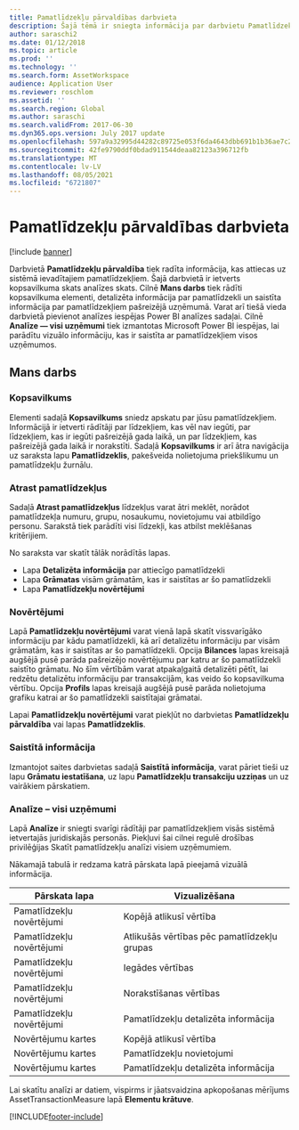 ```yaml
---
title: Pamatlīdzekļu pārvaldības darbvieta
description: Šajā tēmā ir sniegta informācija par darbvietu Pamatlīdzekļu pārvaldība. Šajā darbvietā tiek radīta informācija, kas attiecas uz sistēmā ievadītajiem pamatlīdzekļiem. Tā ietver kopsavilkuma skatu un analīzes skatu.
author: saraschi2
ms.date: 01/12/2018
ms.topic: article
ms.prod: ''
ms.technology: ''
ms.search.form: AssetWorkspace
audience: Application User
ms.reviewer: roschlom
ms.assetid: ''
ms.search.region: Global
ms.author: saraschi
ms.search.validFrom: 2017-06-30
ms.dyn365.ops.version: July 2017 update
ms.openlocfilehash: 597a9a32995d44282c89725e053f6da4643dbb691b1b36ae7c237acbfa2afb70
ms.sourcegitcommit: 42fe9790ddf0bdad911544deaa82123a396712fb
ms.translationtype: MT
ms.contentlocale: lv-LV
ms.lasthandoff: 08/05/2021
ms.locfileid: "6721807"
---
```

# <a name="fixed-asset-management-workspace"></a>Pamatlīdzekļu pārvaldības darbvieta

[!include [banner](../includes/banner.md)]

Darbvietā **Pamatlīdzekļu pārvaldība** tiek radīta informācija, kas attiecas uz sistēmā ievadītajiem pamatlīdzekļiem. Šajā darbvietā ir ietverts kopsavilkuma skats analīzes skats. Cilnē **Mans darbs** tiek rādīti kopsavilkuma elementi, detalizēta informācija par pamatlīdzekli un saistīta informācija par pamatlīdzekļiem pašreizējā uzņēmumā. Varat arī tiešā vieda darbvietā pievienot analīzes iespējas Power BI analīzes sadaļai. Cilnē **Analīze — visi uzņēmumi** tiek izmantotas Microsoft Power BI iespējas, lai parādītu vizuālo informāciju, kas ir saistīta ar pamatlīdzekļiem visos uzņēmumos.

## <a name="my-work"></a>Mans darbs

### <a name="summary"></a>Kopsavilkums

Elementi sadaļā **Kopsavilkums** sniedz apskatu par jūsu pamatlīdzekļiem. Informācijā ir ietverti rādītāji par līdzekļiem, kas vēl nav iegūti, par līdzekļiem, kas ir iegūti pašreizējā gada laikā, un par līdzekļiem, kas pašreizējā gada laikā ir norakstīti. Sadaļā **Kopsavilkums** ir arī ātra navigācija uz saraksta lapu **Pamatlīdzeklis**, pakešveida nolietojuma priekšlikumu un pamatlīdzekļu žurnālu.

### <a name="find-fixed-assets"></a>Atrast pamatlīdzekļus

Sadaļā **Atrast pamatlīdzekļus** līdzekļus varat ātri meklēt, norādot pamatlīdzekļa numuru, grupu, nosaukumu, novietojumu vai atbildīgo personu. Sarakstā tiek parādīti visi līdzekļi, kas atbilst meklēšanas kritērijiem.

No saraksta var skatīt tālāk norādītās lapas.

 - Lapa **Detalizēta informācija** par attiecīgo pamatlīdzekli
 - Lapa **Grāmatas** visām grāmatām, kas ir saistītas ar šo pamatlīdzekli
 - Lapa **Pamatlīdzekļu novērtējumi**

### <a name="valuations"></a>Novērtējumi

Lapā **Pamatlīdzekļu novērtējumi** varat vienā lapā skatīt vissvarīgāko informāciju par kādu pamatlīdzekli, kā arī detalizētu informāciju par visām grāmatām, kas ir saistītas ar šo pamatlīdzekli. Opcija **Bilances** lapas kreisajā augšējā pusē parāda pašreizējo novērtējumu par katru ar šo pamatlīdzekli saistīto grāmatu. No šīm vērtībām varat atpakaļgaitā detalizēti pētīt, lai redzētu detalizētu informāciju par transakcijām, kas veido šo kopsavilkuma vērtību. Opcija **Profils** lapas kreisajā augšējā pusē parāda nolietojuma grafiku katrai ar šo pamatlīdzekli saistītajai grāmatai.

Lapai **Pamatlīdzekļu novērtējumi** varat piekļūt no darbvietas **Pamatlīdzekļu pārvaldība** vai lapas **Pamatlīdzeklis**.

### <a name="related-information"></a>Saistītā informācija

Izmantojot saites darbvietas sadaļā **Saistītā informācija**, varat pāriet tieši uz lapu **Grāmatu iestatīšana**, uz lapu **Pamatlīdzekļu transakciju uzziņas** un uz vairākiem pārskatiem.

### <a name="analytics--all-companies"></a>Analīze – visi uzņēmumi

Lapā **Analīze** ir sniegti svarīgi rādītāji par pamatlīdzekļiem visās sistēmā ietvertajās juridiskajās personās. Piekļuvi šai cilnei regulē drošības privilēģijas Skatīt pamatlīdzekļu analīzi visiem uzņēmumiem.

Nākamajā tabulā ir redzama katrā pārskata lapā pieejamā vizuālā informācija.

| Pārskata lapa            | Vizualizēšana        |
|------------------------|----------------------|
| Pamatlīdzekļu novērtējumi | Kopējā atlikusī vērtība |
| Pamatlīdzekļu novērtējumi | Atlikušās vērtības pēc pamatlīdzekļu grupas |
| Pamatlīdzekļu novērtējumi | Iegādes vērtības |
| Pamatlīdzekļu novērtējumi | Norakstīšanas vērtības |
| Pamatlīdzekļu novērtējumi | Pamatlīdzekļu detalizēta informācija |
| Novērtējumu kartes        | Kopējā atlikusī vērtība |
| Novērtējumu kartes        | Pamatlīdzekļu novietojumi |
| Novērtējumu kartes        | Pamatlīdzekļu detalizēta informācija |

Lai skatītu analīzi ar datiem, vispirms ir jāatsvaidzina apkopošanas mērījums AssetTransactionMeasure lapā **Elementu krātuve**.


[!INCLUDE[footer-include](../../includes/footer-banner.md)]